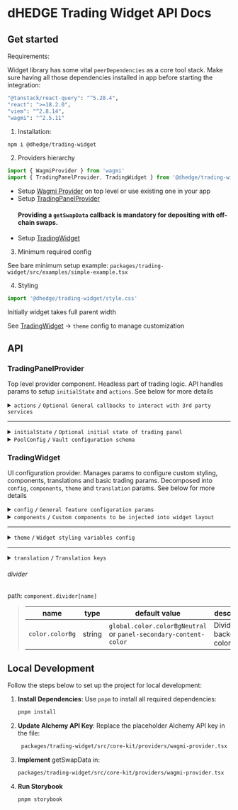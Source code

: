 # dHEDGE Trading Widget API Docs

## Get started

Requirements:

Widget library has some vital `peerDependencies` as a core tool stack. Make sure having all those dependencies installed in app before starting the integration:

```bash
"@tanstack/react-query": "^5.28.4",
"react": ">=18.2.0",
"viem": "^2.8.14",
"wagmi": "^2.5.11"
```

1. Installation:

```bash
npm i @dhedge/trading-widget
```

2. Providers hierarchy

```typescript jsx
import { WagmiProvider } from 'wagmi'
import { TradingPanelProvider, TradingWidget } from '@dhedge/trading-widget'
```

- Setup [Wagmi Provider](https://wagmi.sh/react/api/WagmiProvider) on top level or use existing one in your app
- Setup [TradingPanelProvider](#tradingpanelprovider)
  #### Providing a `getSwapData` callback is mandatory for depositing with off-chain swaps.
- Setup [TradingWidget](#tradingwidget)

3. Minimum required config

See bare minimum setup example: `packages/trading-widget/src/examples/simple-example.tsx`

4. Styling

```typescript jsx
import '@dhedge/trading-widget/style.css'
```

Initially widget takes full parent width

See [TradingWidget](#tradingwidget) -> `theme` config to manage customization

## API

### TradingPanelProvider

Top level provider component. Headless part of trading logic. API handles params to setup `initialState` and `actions`. See below for more details

<details>
<summary><code>actions</code> <code><b>/</b></code> <code>Optional General callbacks to interact with 3rd party services</code></summary>

> | name                           | type                                                                                                                                                                                                                                                                                                                                                                                                   | default value | description                                                                       |
> | ------------------------------ | ------------------------------------------------------------------------------------------------------------------------------------------------------------------------------------------------------------------------------------------------------------------------------------------------------------------------------------------------------------------------------------------------------ | ------------- | --------------------------------------------------------------------------------- |
> | `onUpdateSendTokenInput`       | (payload: Partial\<{ address: `Address`; symbol: `string`; value: `string`; decimals: `number`; isLoading?: `boolean` }\>) => void                                                                                                                                                                                                                                                                     | undefined     | triggers on send token change                                                     |
> | `onUpdateTradingSettings`      | (payload: Partial\<{ slippage: `number \| 'auto'`; minSlippage?: `number` isInfiniteAllowance: `boolean`; isMultiAssetWithdrawalEnabled: `boolean`; isCustomDepositOptionsDisabled?: `boolean`; isMaxSlippageLoading: `boolean` }\>) => void                                                                                                                                                           | undefined     | triggers on trading settings change                                               |
> | `onSetTradingType`             | (payload: `'deposit' \| 'withdraw'`) => void                                                                                                                                                                                                                                                                                                                                                           | undefined     | triggers on trading type change                                                   |
> | `onUpdateTradingModal`         | (payload: Partial\<{ isOpen: `boolean`; status: `'Success' \| 'None' \| 'Mining' \|  'Wallet'` }\>) => void                                                                                                                                                                                                                                                                                            | undefined     | triggers on trading modal change                                                  |
> | `onUpdateTransactions`         | (payload: AddTransaction \| UpdateTransaction \| RemoveTransaction) => void                                                                                                                                                                                                                                                                                                                            | undefined     | triggers on transaction action change                                             |
> | `onTradingSettleError`         | (error: `Error`) => void                                                                                                                                                                                                                                                                                                                                                                               | undefined     | triggers on trading settle error                                                  |
> | `onTransactionError`           | (error: `Error`, action: `TransactionAction` \| `undefined`, chainId?: `ChainId`, txHash?: `Address`) => void                                                                                                                                                                                                                                                                                          | undefined     | triggers on transaction error                                                     |
> | `onTransactionSuccess`         | (data: `WaitForTransactionReceiptReturnType`, action: `TransactionAction` \| `undefined`, link?: `string`) => void                                                                                                                                                                                                                                                                                     | undefined     | triggers on transaction success                                                   |
> | `onTransactionEstimationError` | (error: `EstimationError`, address: `Address`, chainId?: `ChainId`, account?: `Address`) => void                                                                                                                                                                                                                                                                                                       | undefined     | triggers on transaction estimation error                                          |
> | `onTokenSelector`              | (payload: { isOpen: `boolean`; entity: `'token' \| 'pool'` }) => void                                                                                                                                                                                                                                                                                                                                  | undefined     | triggers on token selector change                                                 |
> | `onLog`                        | (eventName: `string`, payload?: `Record<string, unknown>`) => void                                                                                                                                                                                                                                                                                                                                     | undefined     | triggers on log event                                                             |
> | `onSimulateTransaction`        | (payload: { chainId: `ChainId`; from: `Address`: to: `Address`; input: `string`; gas: `number`; value?: `string` }) => Promise<{ link?: `string`; simulation: { status: `boolean`; error_message: `string` } } \| null>                                                                                                                                                                                | undefined     | triggers to simulate transaction and get error details after failed tx estimation |
> | `getSwapData`                  | ({ signal: `AbortSignal`, variables: { chainId: `number`; sourceAddress: `Address`; destinationAddress: `Address`; walletAddress: `Address`; fromAddress: `Address`; amount: `string`; slippage: `string` } }) => Promise<{ destinationAmount: `string`; rawTransaction: `{ data: string }` ; routerKey: `'ONE_INCH' / 'ONE_INCH_V5' / 'ZERO_X' / 'PARASWAP' / 'PARASWAP_V6' / 'ODOS_V2'` } } \| null> | undefined     | provides off chain swap data based on send token value                            |

###### Source: `packages/trading-widget/src/core-kit/providers/index.tsx`

###### Default values: `undefined`

</details>

---

<details>
<summary><code>initialState</code> <code><b>/</b></code> <code>Optional initial state of trading panel</code></summary>

> | name               | type                                                                                                                                                                                                                                              | default value                                                                                                                                          | description                                                                                     |
> | ------------------ | ------------------------------------------------------------------------------------------------------------------------------------------------------------------------------------------------------------------------------------------------- | ------------------------------------------------------------------------------------------------------------------------------------------------------ | ----------------------------------------------------------------------------------------------- |
> | `poolAddress`      | Address                                                                                                                                                                                                                                           | `AddressZero`                                                                                                                                          | Current active pool address                                                                     |
> | `poolConfigMap`    | Record<Address, PoolConfig>                                                                                                                                                                                                                       | `{}`                                                                                                                                                   | Map of pool configs available for trading                                                       |
> | `settings`         | { slippage: `number \| 'auto'`; minSlippage?: `number`; isInfiniteAllowance: `boolean`; isMultiAssetWithdrawalEnabled: `boolean`; isCustomDepositOptionsDisabled?: `boolean`; isMaxSlippageLoading: `boolean`; availableAggregators: `string[]` } | { slippage: `'auto'`; isInfiniteAllowance: `false`; isMultiAssetWithdrawalEnabled: `true`; isMaxSlippageLoading: `false`; availableAggregators: `[]` } | Panel settings                                                                                  |
> | `type`             | 'deposit' \| 'withdraw'                                                                                                                                                                                                                           | `'deposit'`                                                                                                                                            | Trading type                                                                                    |
> | `input`            | { sendToken: { address: `Address`; symbol: `string`; value: `string`; decimals: `number`; isLoading?: `boolean` }; receiveToken: { address: `Address`; symbol: `string`; value: `string`; decimals: `number`; isLoading?: `boolean` } }           | `poolConfigMap[poolAddress]`                                                                                                                           | Send/receive tokens pair                                                                        |
> | `entryFee`         | { deposit: `number`; depositWithCustomCooldown: `number`; }                                                                                                                                                                                       | { deposit: `0`; depositWithCustomCooldown: `0.1` }                                                                                                     | Entry fee config map                                                                            |
> | `modal`            | { isOpen: `boolean`; status: `'Success' \| 'None' \| 'Mining' \|  'Wallet'`; action: `'deposit' \| 'withdraw' \| 'approve  \`; link?: `string`; sendToken: TradingToken \| null; receiveToken: TradingToken \| null }                             | `{ isOpen: `false`,status: `'None'`, receiveToken: `null`, sendToken: `null` }`                                                                        | Trading modal state                                                                             |
> | `transactions`     | { action: `'deposit' \| 'withdraw' \| 'approve'`; symbol: `string`; chainId: `ChainId`; txHash?: `Address` }[]                                                                                                                                    | `[]`                                                                                                                                                   | Pending transactions                                                                            |
> | `poolFallbackData` | { address: `Address`; managerLogicAddress?: `Address`; poolCompositions: `PoolComposition[]`; tokenPrice?: `string`; apy?: { value: `number`; currency: `'USD' \| 'ETH'` } }                                                                      | { address: `AddressZero` }                                                                                                                             | Current active pool fallback data to override or extend contract's response                     |
> | `defaultChainId`   | number (optional)                                                                                                                                                                                                                                 | undefined                                                                                                                                              | Chain id that will be returned from useNetwork wagmi hook when connected to unsupported network |

###### Source: `packages/trading-widget/src/core-kit/providers/index.tsx`

###### Default values: `packages/trading-widget/src/core-kit/providers/index.tsx`

</details>

<details>
<summary><code>PoolConfig</code> <code><b>/</b></code> <code>Vault configuration schema</code></summary>

> | name                                        | type                                   | default value | description                                                                                                                             |
> | ------------------------------------------- | -------------------------------------- | ------------- | --------------------------------------------------------------------------------------------------------------------------------------- |
> | `address`                                   | `Address`                              | —             | Vault contract address                                                                                                                  |
> | `symbol`                                    | `string`                               | —             | Vault token symbol                                                                                                                      |
> | `chainId`                                   | `ChainId`                              | —             | Chain identifier where the vault lives                                                                                                  |
> | `depositParams.customTokens`                | `TradingToken[]`                       | `[]`          | List of additional assets accepted for deposits                                                                                         |
> | `depositParams.defaultDepositTokenSymbol`   | `string`                               | `undefined`   | Symbol of token to pre-select by default when switching to the **Deposit** tab                                                          |
> | `withdrawParams.customTokens`               | `TradingToken[]`                       | `[]`          | List of single-asset options available for withdrawals                                                                                  |
> | `withdrawParams.defaultWithdrawTokenSymbol` | `string`                               | `undefined`   | Symbol of token to pre-select by default when switching to the **Withdraw** tab (falls back to first `customTokens` item if undefined). |
> | `deprecated`                                | `boolean`                              | `false`       | Marks vault as deprecated and blocks trading operations                                                                                 |
> | `maintenance`                               | `boolean`                              | `false`       | Enables global vault maintenance mode (blocks deposits & withdrawals)                                                                   |
> | `maintenanceDeposits`                       | `boolean`                              | `false`       | Blocks only deposits                                                                                                                    |
> | `maintenanceWithdrawals`                    | `boolean`                              | `false`       | Blocks only withdrawals                                                                                                                 |
> | `pricingAsset`                              | `{ address: Address; symbol: string }` | `undefined`   | Pricing asset used for limit orders                                                                                                     |

###### Source: `packages/trading-widget/src/core-kit/types/config.types.ts`

</details>

### TradingWidget

UI configuration provider. Manages params to configure custom styling, components, translations and basic trading params. Decomposed into `config`, `components`, `theme` and `translation` params. See below for more details

<details>
<summary><code>config</code> <code><b>/</b></code> <code>General feature configuration params</code></summary>

##### params

> | name                               | type                                                           | default value                | description                                                                                                                                        |
> | ---------------------------------- | -------------------------------------------------------------- | ---------------------------- | -------------------------------------------------------------------------------------------------------------------------------------------------- |
> | `isGeoBlocked`                     | `boolean`                                                      | `false`                      | Restricts depositing action button and conditionally renders GeoBlockAlert component                                                               |
> | `isSanctioned`                     | `boolean`                                                      | `false`                      | Restricts depositing action button and conditionally renders SanctionedAlert component                                                             |
> | `depositQuoteDiffWarningThreshold` | `number`                                                       | `1`                          | Deposit slippage absolute percent value warning threshold, Affects styling to warn user                                                            |
> | `depositQuoteDiffErrorThreshold`   | `number`                                                       | `3`                          | Deposit slippage absolute percent value error threshold, Affects styling to warn user                                                              |
> | `defaultWithdrawSlippage`          | `number`                                                       | `[0.1, 0.3, 0.5, 1, 1.5, 3]` | Initial withdraw slippage absolute percent. Further adjustments are available in panel settings                                                    |
> | `defaultSwapTransactionSlippage`   | `number`                                                       | `0.3`                        | Default slippage (%) applied to swap transaction.                                                                                                  |
> | `defaultNoSwapMinDepositAmountGap` | `number`                                                       | `0.1`                        | Default gap (%) for min received vault tokens during no swap deposits.                                                                             |
> | `defaultNotificationDuration`      | `number`                                                       | `10000`                      | Notification duration in ms                                                                                                                        |
> | `defaultLockTime`                  | `string`                                                       | `'24 hours'`                 | Formatted default deposit lock time to be displayed in panel (Long lockup period is used to bypass entry fee and can be managed in panel settings) |
> | `customLockTime`                   | `string`                                                       | `'15 minutes'`               | Formatted custom deposit lock time alternative to be displayed in panel                                                                            |
> | `stablePrecision`                  | `number`                                                       | `3`                          | Number of decimals to be displayed in stables (e.g USDC balance)                                                                                   |
> | `defaultPrecision`                 | `number`                                                       | `6`                          | Number of decimals to be displayed in token values                                                                                                 |
> | `termsOfUseAccepted`               | `boolean`                                                      | `true`                       | Requires user to confirm terms of use by rendering DepositTermsOfUse component before deposit action                                               |
> | `standalone`                       | `boolean`                                                      | `true`                       | Handles token selection in SPA mode                                                                                                                |
> | `isAllAssetsWithdrawOptionDefault` | `boolean`                                                      | `false`                      | Sets "All Assets" withdraw option by default                                                                                                       |
> | `isCustomDepositOptionsDisabled`   | `boolean`                                                      | `false`                      | When enabled, excludes custom deposit tokens and native tokens from deposit options. Only vault's default deposit tokens are available.            |
> | `chainConfig`                      | `Partial<Record<ChainId, { name: string; iconPath: string }>>` | `{}`                         | Sets map of chain `name` and `iconPath`                                                                                                            |
> | `aaveOffchainWithdrawMinValue`     | `number`                                                       | `50`                         | Value in USD when off-chain Aave withdrawal is enabled                                                                                             |
> | `getFallbackIconPath`              | `(tokenName: string) => string`                                | `buildIconLink`              | Fallback token icon path getter                                                                                                                    |
> | `minLimitOrderValue`               | `number`                                                       | `0`                          | Minimum USD value required to create a limit sell order                                                                                            |
> | `limitOrderThemeConfig`            | `ThemeProviderConfigProps`                                     | `{}`                         | Limit sell overlay content theme config                                                                                                            |

##### actions

> | name                 | type                     | default value                 | description                                                                                                                                                                                                                                                                   |
> | -------------------- | ------------------------ | ----------------------------- | ----------------------------------------------------------------------------------------------------------------------------------------------------------------------------------------------------------------------------------------------------------------------------- |
> | `onConnect`          | `() => void`             | `() => {}`                    | Widget has built-in `Connect Wallet` action button that triggers `onConnect` callback assuming starting of abstract wallet connection process. After all the only requirement is to get connected wallet inside wagmi's `useAccount` hook to make trading operations possible |
> | `onAcceptTermsOfUse` | `() => Promise<boolean>` | `() => Promise.resolve(true)` | Callback is triggered after user's approval of Terms of Use statements assuming switching of external `config.termsOfUseAccepted` param to `true` state                                                                                                                       |

###### Source: `packages/trading-widget/src/trading-widget/providers/config-provider`

###### Default values: `packages/trading-widget/src/trading-widget/providers/config-provider/config-provider.defaults.ts`

</details>

<details>
<summary>
<code>components</code>
<code><b>/</b></code>
<code>Custom components to be injected into widget layout</code>
</summary>

> | name                | type                                | default value       | description                                                                                                   |
> | ------------------- | ----------------------------------- | ------------------- | ------------------------------------------------------------------------------------------------------------- |
> | `GeoBlockAlert`     | ComponentType                       | `<GeoBlockAlert>`   | Component replaces deposit button while `isGeoBlocked` config param is set to `true`                          |
> | `SanctionedAlert`   | ComponentType                       | `<SanctionedAlert>` | Component replaces deposit button while `isSanctioned` config param is set to `true`                          |
> | `DepositMetaInfo`   | ComponentType                       | `undefined`         | Component is injected into deposit meta part of widget layout nearby TransactionOverviewDisclosure            |
> | `WithdrawMetaInfo`  | ComponentType                       | `undefined`         | Component is injected into withdraw meta part of widget layout nearby WithdrawTransactionOverviewDisclosure   |
> | `CustomDepositMeta` | ComponentType                       | `undefined`         | Custom extra component injected above deposit meta section in the deposit tab panel (e.g., chart, info, etc.) |
> | `Image`             | ComponentType<ImageProps>           | `<img>`             | Component optionally can be used to pass `nextjs` Image component to be used for assets rendering             |
> | `LogoSpinner`       | ComponentType<SVGProps<SVGElement>> | `<Spinner>`         | Component is injected into widget pending transaction overlay. Assume using of spinning animation             |
> | `DepositTermsOfUse` | ComponentType                       | `undefined`         | Component is injected into `TermsOfUseOverlay` to extend default terms of use statement points                |
> | `ActionButton`      | ComponentType                       | `<ActionButton>`    | Component overrides default `ActionButton` and has `ButtonProps` API                                          |

###### Source: `packages/trading-widget/src/trading-widget/providers/component-provider/component-provider.tsx`

###### Default values: `undefined`

</details>

---

<details>
<summary>
<code>theme</code>
<code><b>/</b></code>
<code>Widget styling variables config</code>
</summary>

##### global

###### color

path: `global.color[name]`

> | name                     | type   | default value                                | description                           |
> | ------------------------ | ------ | -------------------------------------------- | ------------------------------------- |
> | `colorTextPrimary`       | string | `#ffffff`                                    | Primary text color                    |
> | `colorTextPrimaryHover`  | string | `#ffffffCC`                                  | Primary hover text color              |
> | `colorBorderPrimary`     | string | `global?.color?.colorTextPrimary ?? #ffffff` | Primary border color                  |
> | `colorTextSecondary`     | string | `#9DA2AD`                                    | Secondary text color                  |
> | `colorBgPrimary`         | string | `#1B2432`                                    | Primary bg color                      |
> | `colorBgSecondary`       | string | `#2B313E`                                    | Secondary bg color                    |
> | `colorTextAccent`        | string | `#ffffff`                                    | Accent text color                     |
> | `colorTextAccentHover`   | string | `#ffffffCC`                                  | Accent hover text color               |
> | `colorBgAccentFrom`      | string | `#73D393`                                    | Accent bg gradient `from` color       |
> | `colorBgAccentTo`        | string | `#34855E`                                    | Accent bg gradient `to` color         |
> | `colorBgAccentFromHover` | string | `#73D393CC`                                  | Accent hover bg gradient `from` color |
> | `colorBgAccentToHover`   | string | `#162435`                                    | Accent hover bg gradient `to` color   |
> | `colorTextNeutral`       | string | `#9DA2AD80`                                  | Neutral text color                    |
> | `colorBgNeutral`         | string | `#9DA2AD33`                                  | Neutral bg color                      |
> | `colorTextLoading`       | string | `#ffffff99`                                  | Loading text color                    |
> | `colorTextError`         | string | `#EF4444`                                    | Error text color                      |
> | `colorTextWarning`       | string | `#AFA58D`                                    | Warning text color                    |
> | `colorTextSuccess`       | string | `#73D393`                                    | Success text color                    |
> | `colorIcon`              | string | `global?.color?.colorTextPrimary ?? #ffffff` | Icon color                            |
> | `colorScrollbar`         | string | `#73D39380`                                  | Scrollbar color                       |

###### size

path: `global.size[name]`

> | name                  | type   | default value                                | description            |
> | --------------------- | ------ | -------------------------------------------- | ---------------------- |
> | `gap`                 | string | `0.25rem`                                    | General flex gap       |
> | `spacer`              | string | `4px`                                        | General spacer         |
> | `fontSizeBase`        | string | `16px`                                       | Font size base         |
> | `lineHeightBase`      | string | `24px`                                       | Line height base       |
> | `fontSizeXs`          | string | `12px`                                       | Font size xs           |
> | `lineHeightXs`        | string | `16px`                                       | Line height xs         |
> | `fontSizeSm`          | string | `14px`                                       | Font size sm           |
> | `lineHeightSm`        | string | `20px`                                       | Line height sm         |
> | `fontSizeLg`          | string | `18px`                                       | Font size lg           |
> | `lineHeightLg`        | string | `28px`                                       | Line height lg         |
> | `iconSize`            | string | `20px`                                       | Icon size base         |
> | `iconSizeSm`          | string | `24px`                                       | Icon size sm           |
> | `iconSecondarySize`   | string | `16px`                                       | Icon secondary size    |
> | `iconSecondarySizeSm` | string | `16px`                                       | Icon secondary size sm |
> | `labelFontSize`       | string | `config?.global?.size?.fontSizeXs ?? 12px`   | Label font size        |
> | `labelLineHeight`     | string | `config?.global?.size?.lineHeightXs ?? 16px` | Label font size        |
> | `labelLineHeight`     | string | `config?.global?.size?.lineHeightXs ?? 16px` | Label font size        |

###### style

path: `global.style[name]`

> | name                 | type   | default value | description                  |
> | -------------------- | ------ | ------------- | ---------------------------- |
> | `radiusPrimary`      | string | `1rem`        | General border radius        |
> | `radiusSecondary`    | string | `1rem`        | Secondary border radius      |
> | `fontWeightLight`    | string | `300`         | Font weight light            |
> | `fontWeightMedium`   | string | `500`         | Font weight medium           |
> | `fontWeightBold`     | string | `700`         | Font weight bold             |
> | `actionOpacity`      | string | `1`           | Action element opacity       |
> | `actionOpacityHover` | string | `0.8`         | Action hover element opacity |

##### component

###### notification

path: `component.notification[name]`

> | name            | type   | default value                                        | description           |
> | --------------- | ------ | ---------------------------------------------------- | --------------------- |
> | `color.colorBg` | string | `config?.global?.color?.colorBgSecondary ?? #2B313E` | Notification bg color |

###### popup

path: `component.popup[name]`

> | name                | type   | default value                                          | description      |
> | ------------------- | ------ | ------------------------------------------------------ | ---------------- |
> | `color.colorText`   | string | `config?.global?.color?.colorTextSecondary ?? #9DA2AD` | Popup text color |
> | `color.colorBg`     | string | `config?.global?.color?.colorBgSecondary ?? #2B313E`   | Popup bg color   |
> | `color.colorBorder` | string | `config?.global?.color?.colorTextSecondary ?? #9DA2AD` | Popup bg color   |
> | `size.fontSize`     | string | `config?.global?.size?.fontSizeXs ?? 12px`             | Popup font size  |

###### popupList

path: `component.popupList[name]`

> | name               | type   | default value | description                   |
> | ------------------ | ------ | ------------- | ----------------------------- |
> | `color.itemBgEven` | string | `transparent` | Popup list even item bg color |
> | `color.itemBgOdd`  | string | `#2A3648`     | Popup list odd item bg color  |
> | `color.headerBg`   | string | `#1B2432`     | Popup list header bg color    |

###### tabGroup

path: `component.tabGroup[name]`

> | name      | type   | default value            | description              |
> | --------- | ------ | ------------------------ | ------------------------ |
> | `size.px` | string | `global.size.spacer * 3` | Tab group padding inline |

###### tabList

path: `component.tabList[name]`

> | name            | type   | default value                  | description               |
> | --------------- | ------ | ------------------------------ | ------------------------- |
> | `color.colorBg` | string | `#181C25`                      | Tab list bg color         |
> | `style.radius`  | string | `global.style.radiusSecondary` | Tab list border radius    |
> | `size.px`       | string | `global.size.spacer * 3`       | Tab list padding inline   |
> | `size.py`       | string | `global.size.spacer * 2`       | Tab list padding vertical |

###### tabContent

path: `component.tabContent[name]`

> | name       | type   | default value            | description                |
> | ---------- | ------ | ------------------------ | -------------------------- |
> | `size.pt`  | string | `global.size.spacer * 3` | Tab content padding top    |
> | `size.px`  | string | `0px`                    | Tab content padding inline |
> | `size.pb`  | string | `global.size.spacer * 9` | Tab content padding bottom |
> | `size.gap` | string | `global.size.spacer * 2` | Tab content flex gap       |

###### tab

path: `component.tab[name]`

> | name                    | type   | default value                        | description           |
> | ----------------------- | ------ | ------------------------------------ | --------------------- |
> | `size.px`               | string | `global.size.spacer * 9`             | Tab padding inline    |
> | `size.py`               | string | `global.size.spacer * 3`             | Tab padding block     |
> | `size.fontSize`         | string | `global.size.fontSizeSm`             | Tab font size         |
> | `color.colorBg`         | string | `global.color.colorBgNeutral`        | Tab bg color          |
> | `color.colorText`       | string | `global.color.colorTextNeutral`      | Tab text color        |
> | `color.selectColorText` | string | `global.color.colorTextPrimary`      | Tab select text color |
> | `color.colorTextHover`  | string | `global.color.colorTextPrimaryHover` | Tab hover text color  |
> | `style.fontWeight`      | string | `global.style.fontWeightBold`        | Tab font weight       |
> | `style.lineHeight`      | string | `global.size.lineHeightSm`           | Tab line height       |

###### balance

path: `component.balance[name]`

> | name                   | type   | default value                     | description               |
> | ---------------------- | ------ | --------------------------------- | ------------------------- |
> | `size.px`              | string | `global.size.spacer * 3`          | Balance padding inline    |
> | `size.gap`             | string | `global.size.gap`                 | Balance flex gap          |
> | `size.fontSize`        | string | `global.size.fontSizeLg`          | Balance font size         |
> | `size.lineHeight`      | string | `global.size.lineHeightLg`        | Balance line height       |
> | `size.priceFontSize`   | string | `global.size.fontSizeBase`        | Balance price font size   |
> | `size.priceLineHeight` | string | `global.size.lineHeightBase`      | Balance price line height |
> | `color.colorText`      | string | `global.color.colorTextPrimary`   | Balance text color        |
> | `color.priceColorText` | string | `global.color.colorTextSecondary` | Balance price text color  |

###### inputGroup

path: `component.inputGroup[name]`

> | name       | type   | default value            | description                |
> | ---------- | ------ | ------------------------ | -------------------------- |
> | `size.px`  | string | `global.size.spacer * 3` | Input group padding inline |
> | `size.gap` | string | `global.size.gap`        | Input group flex gap       |

###### input

path: `component.input[name]`

> | name                      | type   | default value                     | description                 |
> | ------------------------- | ------ | --------------------------------- | --------------------------- |
> | `size.px`                 | string | `global.size.spacer * 3`          | Input padding inline        |
> | `size.py`                 | string | `global.size.spacer * 2`          | Input padding block         |
> | `size.gap`                | string | `global.size.gap * 2`             | Input flex gap              |
> | `size.priceGap`           | string | `global.size.gap * 2`             | Input flex gap              |
> | `size.iconSize`           | string | `global.size.iconSize`            | Input icon size             |
> | `size.iconSizeSm`         | string | `global.size.iconSizeSm`          | Input icon size sm          |
> | `size.labelFontSize`      | string | `global.size.fontSizeSm`          | Input label line height     |
> | `size.labelLineHeight`    | string | `global.size.lineHeightSm`        | Input label font size       |
> | `size.fontSize`           | string | `global.size.fontSizeSm`          | Input font size             |
> | `size.lineHeight`         | string | `global.size.lineHeightSm`        | Input line height           |
> | `size.fontSizeLg`         | string | `global.size.fontSizeLg`          | Input font size lg          |
> | `size.lineHeightLg`       | string | `global.size.lineHeightLg`        | Input line height lg        |
> | `size.tokenFontSize`      | string | `global.size.fontSizeXs`          | Input token font size       |
> | `size.tokenLineHeight`    | string | `global.size.lineHeightXs`        | Input token line height     |
> | `size.tokenFontSizeSm`    | string | `global.size.fontSizeBase`        | Input token font size sm    |
> | `size.tokenLineHeightSm`  | string | `global.size.lineHeightBase`      | Input token line height sm  |
> | `size.buttonPx`           | string | `global.size.spacer * 2`          | Input button padding inline |
> | `size.buttonPy`           | string | `global.size.spacer`              | Input button padding block  |
> | `size.buttonFontSize`     | string | `global?.size?.fontSizeXs`        | Input button font size      |
> | `size.buttonLineHeight`   | string | `global?.size?.lineHeightXs`      | Input button line height    |
> | `color.textColor`         | string | `global.color.colorTextPrimary`   | Input text color            |
> | `color.loadingTextColor`  | string | `global.color.colorTextLoading`   | Input loading text color    |
> | `color.bgColor`           | string | `global.color.colorBgNeutral`     | Input bg color              |
> | `color.bgColorFocus`      | string | `transparent`                     | Input bg color              |
> | `color.borderColor`       | string | `#4C505B`                         | Input border color          |
> | `color.borderColorFocus`  | string | `global.color.colorTextPrimary`   | Input border focus color    |
> | `color.placeholderColor`  | string | `global.color.colorTextSecondary` | Input placeholder color     |
> | `color.buttonBgColor`     | string | `global.color.colorBgSecondary`   | Input button bg color       |
> | `color.buttonBorderColor` | string | `global.color.colorBgAccentTo`    | Input button border color   |
> | `color.buttonTextColor`   | string | `global.color.colorTextPrimary`   | Input button text color     |
> | `style.radius`            | string | `global.style.radiusPrimary`      | Input border radius         |
> | `style.labelFontWeight`   | string | `global.style.fontWeightLight`    | Input label font weight     |
> | `style.fontWeight`        | string | `global.style.fontWeightLight`    | Input font weight           |
> | `style.tokenFontWeight`   | string | `global.style.fontWeightLight`    | Input token font weight     |
> | `style.buttonRadius`      | string | `30px`                            | Input button border radius  |

###### tooltip

path: `component.tooltip[name]`

> | name              | type   | default value | description      |
> | ----------------- | ------ | ------------- | ---------------- |
> | `color.colorBg`   | string | `#12171F`     | Tooltip bg color |
> | `color.colorText` | string | `#ffffff`     | Tooltip bg color |

###### switch

path: `component.switch[name]`

> | name                   | type   | default value | description                 |
> | ---------------------- | ------ | ------------- | --------------------------- |
> | `color.colorBgChecked` | string | `#152E4D`     | Switch checked bg color     |
> | `color.colorBg`        | string | `#4C505B`     | Switch unchecked bg color   |
> | `color.color`          | string | ``            | Switch unchecked text color |
> | `color.colorChecked`   | string | ``            | Switch checked text color   |

###### actionButton

path: `component.actionButton[name]`

> | name                            | type   | default value                         | description                                |
> | ------------------------------- | ------ | ------------------------------------- | ------------------------------------------ |
> | `size.borderWidth`              | string | `1px`                                 | Action button border width                 |
> | `color.colorBgFrom`             | string | `global.color.colorBgAccentFrom`      | Action button bg gradient color from       |
> | `color.colorBgTo`               | string | `global.color.colorBgAccentTo`        | Action button bg gradient color to         |
> | `color.colorBgFromHover`        | string | `global.color.colorBgAccentFromHover` | Action button hover bg gradient color from |
> | `color.colorBgToHover`          | string | `global.color.colorBgAccentTo`        | Action button hover bg gradient color to   |
> | `color.colorBorder`             | string | `global.color.colorBgAccentFrom`      | Action button border color                 |
> | `color.colorText`               | string | `global.color.colorTextAccent`        | Action button text color                   |
> | `color.colorText`               | string | `global.color.colorTextAccent`        | Action button text color                   |
> | `color.outlineColorBorder`      | string | `#ffffff33`                           | Action outline button border color         |
> | `color.outlineColorBorderHover` | string | `#ffffffCC`                           | Action outline button hover border color   |
> | `color.outlineColorText`        | string | `global.color.colorTextPrimary`       | Action outline button text color           |

###### meta

path: `component.meta[name]`

> | name                        | type   | default value                        | description                 |
> | --------------------------- | ------ | ------------------------------------ | --------------------------- |
> | `size.gap`                  | string | `global.size.gap`                    | Meta flex gap               |
> | `size.px`                   | string | `global.size.spacer * 3`             | Meta padding inline         |
> | `size.fontSize`             | string | `global.size.fontSizeXs`             | Meta font size              |
> | `size.lineHeight`           | string | `global.size.lineHeightXs`           | Meta line height            |
> | `size.emphasisedFontSize`   | string | `global.size.fontSizeSm`             | Meta font size emphasised   |
> | `size.emphasisedLineHeight` | string | `global.size.lineHeightSm`           | Meta line height emphasised |
> | `color.linkTextColor`       | string | `global.color.colorBgAccentFrom`     | Meta link text color        |
> | `color.panelBgHover`        | string | `config.global.color.colorBgNeutral` | Meta panel hover bg         |

###### Source: `packages/trading-widget/src/trading-widget/providers/theme-provider/theme-provider.tsx`

###### Default values: `undefined`

</details>

---

<details>
<summary>
<code>translation</code>
<code><b>/</b></code>
<code>Translation keys</code>
</summary>|

> | name                                | type   | default value                                                                                                                                                                         | description |
> | ----------------------------------- | ------ | ------------------------------------------------------------------------------------------------------------------------------------------------------------------------------------- | ----------- |
> | `depositSlippageWarning`            | string | Excludes entry fee.                                                                                                                                                                   |             |
> | `withdrawSlippageWarning`           | string | Slippage only applies to single asset withdrawals and withdrawals from vaults with debt positions in Aave.                                                                            |             |
> | `minSlippageWarning`                | string | Flexible min slippage value that is likely enough to process the transaction.                                                                                                         |             |
> | `highSlippageWarning`               | string | We recommend using another asset to trade with lower slippage.                                                                                                                        |             |
> | `recommendedMinSlippage`            | string | Recommended Min Slippage                                                                                                                                                              |             |
> | `projectedDailyEarningsTooltip`     | string | Projected daily earnings are based on the current APY and may differ from actual earnings.                                                                                            |             |
> | `dailyEarnings`                     | string | Daily Earnings                                                                                                                                                                        |             |
> | `projectedYearlyEarningsTooltip`    | string | Projected yearly earnings are based on the current APY and may differ from actual earnings.                                                                                           |             |
> | `yearlyEarnings`                    | string | Yearly Earnings                                                                                                                                                                       |             |
> | `fullReceiveDetails`                | string | See full details influencing what you will receive.                                                                                                                                   |             |
> | `tradeDetails`                      | string | Trade details                                                                                                                                                                         |             |
> | `maxSlippage`                       | string | Max slippage                                                                                                                                                                          |             |
> | `minReceiveAmount`                  | string | You will receive no less than this amount.                                                                                                                                            |             |
> | `minReceived`                       | string | Minimum Received                                                                                                                                                                      |             |
> | `estimatedMultiAssetFractions`      | string | Estimated multi asset fractions                                                                                                                                                       |             |
> | `infinite`                          | string | Infinite                                                                                                                                                                              |             |
> | `tokenAllowance`                    | string | Token Allowance                                                                                                                                                                       |             |
> | `entryFee`                          | string | Entry Fee                                                                                                                                                                             |             |
> | `entryFeeExplanation`               | string | When you deposit, the token takes a small entry fee. This fee helps cover the costs when we rebalance the underlying funds, and it's shared among all token holders.                  |             |
> | `minDepositUsd`                     | string | Minimum deposit in USD.                                                                                                                                                               |             |
> | `minDeposit`                        | string | Minimum Deposit                                                                                                                                                                       |             |
> | `tokensLockTime`                    | string | Purchased tokens will have a {lockTime} lock.                                                                                                                                         |             |
> | `slippageTolerance`                 | string | Slippage tolerance                                                                                                                                                                    |             |
> | `bypassEntryFee`                    | string | Bypass Entry Fee                                                                                                                                                                      |             |
> | `tokenAmountToApprove`              | string | Amount of tokens to be approved.                                                                                                                                                      |             |
> | `auto`                              | string | Auto                                                                                                                                                                                  |             |
> | `lengthenLockup`                    | string | Lengthen lockup to remove entry fee                                                                                                                                                   |             |
> | `deposit`                           | string | Buy                                                                                                                                                                                   |             |
> | `withdraw`                          | string | Sell                                                                                                                                                                                  |             |
> | `max`                               | string | Max                                                                                                                                                                                   |             |
> | `allAssets`                         | string | All Assets                                                                                                                                                                            |             |
> | `all`                               | string | All                                                                                                                                                                                   |             |
> | `sell`                              | string | Sell                                                                                                                                                                                  |             |
> | `receiveEstimated`                  | string | Receive (estimated)                                                                                                                                                                   |             |
> | `confirmInWallet`                   | string | Please confirm in wallet                                                                                                                                                              |             |
> | `pending`                           | string | Pending...                                                                                                                                                                            |             |
> | `approve`                           | string | Approve                                                                                                                                                                               |             |
> | `connectWallet`                     | string | Connect Wallet                                                                                                                                                                        |             |
> | `minimumPurchase`                   | string | Minimum purchase is {value}                                                                                                                                                           |             |
> | `poolIsInactive`                    | string | {poolSymbol} token is no longer active. Please withdraw from them.                                                                                                                    |             |
> | `poolDepositsAreMaintenance`        | string | {poolSymbol} token is under maintenance. Deposits are temporarily blocked.                                                                                                            |             |
> | `poolWithdrawalsAreMaintenance`     | string | {poolSymbol} token is under maintenance. Withdrawals are temporarily blocked.                                                                                                         |             |
> | `poolIsPrivate`                     | string | This vault is currently private                                                                                                                                                       |             |
> | `confirmMaxSlippage`                | string | Confirm {slippagePercentage}% max slippage                                                                                                                                            |             |
> | `withdrawalLiquidityDisabled`       | string | Intended withdraw value is greater than available liquidity ({value})                                                                                                                 |             |
> | `withdrawCooldown`                  | string | You can sell your {tokenSymbol} tokens in {cooldownEndTime}                                                                                                                           |             |
> | `termsOfUse`                        | string | Terms Of Use                                                                                                                                                                          |             |
> | `termOfUseDepositListTitle`         | string | Please know the following before depositing                                                                                                                                           |             |
> | `termOfUseDepositAssetSlippage`     | string | When exiting, investors receive single asset or the underlying vault assets. Withdraw slippage can be customized in withdraw settings                                                 |             |
> | `termOfUseDepositBugs`              | string | There may be interface bugs on the platform                                                                                                                                           |             |
> | `termOfUseDepositDowntime`          | string | There may be interface downtime (planned and unplanned)                                                                                                                               |             |
> | `termOfUseDepositAuditRisk`         | string | Smart contracts are audited but a risk is still present                                                                                                                               |             |
> | `termOfUseDepositAccept`            | string | Accept & Deposit                                                                                                                                                                      |             |
> | `back`                              | string | Back                                                                                                                                                                                  |             |
> | `done`                              | string | Done                                                                                                                                                                                  |             |
> | `highSlippage`                      | string | High Slippage Alert                                                                                                                                                                   |             |
> | `responsibleHighSlippage`           | string | By proceeding with this trade, you acknowledge and accept the possibility of experiencing high slippage, resulting in a potential difference between the expected and executed price. |             |
> | `highSlippageListTitle`             | string | Please consider the following before confirming                                                                                                                                       |             |
> | `highSlippageQuoteDiff`             | string | Be aware that the final amount of assets you receive may be different from the initially quoted value.                                                                                |             |
> | `highSlippageRisk`                  | string | Ensure that you understand the risks associated with high slippage and are comfortable proceeding with the trade.                                                                     |             |
> | `confirm`                           | string | Confirm                                                                                                                                                                               |             |
> | `selectToken`                       | string | Select Token                                                                                                                                                                          |             |
> | `sendingOrderToWallet`              | string | Sending order to your wallet                                                                                                                                                          |             |
> | `settingUpTx`                       | string | Setting up transaction                                                                                                                                                                |             |
> | `miningTx`                          | string | Processing                                                                                                                                                                            |             |
> | `approveSpending`                   | string | Approve {symbol} spending                                                                                                                                                             |             |
> | `pay`                               | string | Pay                                                                                                                                                                                   |             |
> | `multiAssetFractions`               | string | multi asset fractions                                                                                                                                                                 |             |
> | `swappableAssets`                   | string | swappable assets                                                                                                                                                                      |             |
> | `explorer`                          | string | Explorer                                                                                                                                                                              |             |
> | `as`                                | string | As                                                                                                                                                                                    |             |
> | `switchNetwork`                     | string | Switch Network                                                                                                                                                                        |             |
> | `depositAction`                     | string | Buy                                                                                                                                                                                   |             |
> | `withdrawAction`                    | string | Sell                                                                                                                                                                                  |             |
> | `swapAction`                        | string | Swap                                                                                                                                                                                  |             |
> | `unrollAction`                      | string | Unroll                                                                                                                                                                                |             |
> | `unrollAndClaimAction`              | string | Claim                                                                                                                                                                                 |             |
> | `claimAction`                       | string | Claim Without Swap                                                                                                                                                                    |             |
> | `claimLabel`                        | string | Claim Assets                                                                                                                                                                          |             |
> | `createLimitSellOrder`              | string | Stop order set                                                                                                                                                                        |             |
> | `swapAndClaimTo`                    | string | Swap and claim assets to                                                                                                                                                              |             |
> | `initWithdrawDescription`           | string | Unroll                                                                                                                                                                                |             |
> | `initWithdrawTooltip`               | string | Unroll prepares assets for single asset withdrawal                                                                                                                                    |             |
> | `completeWithdrawDescription`       | string | Claim                                                                                                                                                                                 |             |
> | `completeWithdrawTooltip`           | string | This final step swaps all assets to a single asset and sends it to your wallet                                                                                                        |             |
> | `unrollAndClaimDescription`         | string | Claim                                                                                                                                                                                 |             |
> | `total`                             | string | Total:                                                                                                                                                                                |             |
> | `showAll`                           | string | Show All                                                                                                                                                                              |             |
> | `hide`                              | string | Hide                                                                                                                                                                                  |             |
> | `refreshSwapQuoteTooltip`           | string | Refresh swap quote                                                                                                                                                                    |             |
> | `proceedWithNextStep`               | string | Please proceed with the next step.                                                                                                                                                    |             |
> | `aggregatorsLabel`                  | string | Swap source                                                                                                                                                                           |             |
> | `aggregatorsTooltip`                | string | Choose which aggregators to use for your trades.                                                                                                                                      |             |
> | `batchTransactionsLabel`            | string | Batch transactions                                                                                                                                                                    |             |
> | `batchTransactionsSwitchLabel`      | string | Batch                                                                                                                                                                                 |             |
> | `batchTransactionsTooltip`          | string | Group approve and trade calls into a single batch transaction. Disable if you prefer separate prompts.                                                                                |             |
> | `openLimitOrderAfterBuySwitchLabel` | string | Add Stop Order                                                                                                                                                                        |             |
> | `orderingLabel`                     | string | Ordering                                                                                                                                                                              |             |
> | `paidLabel`                         | string | Paid                                                                                                                                                                                  |             |
> | `priceLabel`                        | string | Price                                                                                                                                                                                 |             |
> | `transactionLabel`                  | string | Transaction                                                                                                                                                                           |             |
> | `stopOrder`                         | string | Stop Order                                                                                                                                                                            |             |
> | `send`                              | string | Send                                                                                                                                                                                  |             |
> | `cooldown`                          | string | Cooldown                                                                                                                                                                              |             |

###### Source: `packages/trading-widget/src/trading-widget/providers/translation-provider/translation-provider.tsx`

###### Default values: `packages/trading-widget/src/trading-widget/providers/translation-provider/translation-provider.defaults.ts`

</details>

###### divider

path: `component.divider[name]`

> | name            | type   | default value                                                    | description              |
> | --------------- | ------ | ---------------------------------------------------------------- | ------------------------ |
> | `color.colorBg` | string | `global.color.colorBgNeutral` or `panel-secondary-content-color` | Divider background color |

## Local Development

Follow the steps below to set up the project for local development:

1. **Install Dependencies**:
   Use `pnpm` to install all required dependencies:

   ```bash
   pnpm install
   ```

2. **Update Alchemy API Key**: Replace the placeholder Alchemy API key in the file:

   ```bash
    packages/trading-widget/src/core-kit/providers/wagmi-provider.tsx
   ```

3. **Implement** getSwapData in:
   ```bash
   packages/trading-widget/src/core-kit/providers/wagmi-provider.tsx
   ```
4. **Run Storybook**
   ```bash
   pnpm storybook
   ```
